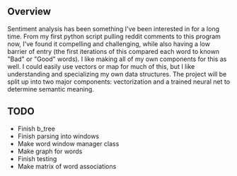 ## Overview
Sentiment analysis has been something I've been interested in for a long time. From my first python script pulling reddit comments to this program now, I've found it compelling and challenging, while also having a low barrier of entry (the first iterations of this compared each word to known "Bad" or "Good" words). I like making all of my own components for this as well. I could easily use vectors or map for much of this, but I like understanding and specializing my own data structures. The project will be split up into two major components: vectorization and a trained neural net to determine semantic meaning.

## TODO
* Finish b_tree
* Finish parsing into windows
* Make word window manager class
* Make graph for words
* Finish testing
* Make matrix of word associations

